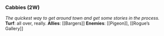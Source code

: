 ---
---

### Cabbies (2W)
*The quickest way to get around town and get some stories in the process.*
**Turf**: all over, really.
**Allies**: [[Bargers]]
**Enemies**: [[Pigeon]], [[Rogue’s Gallery]]